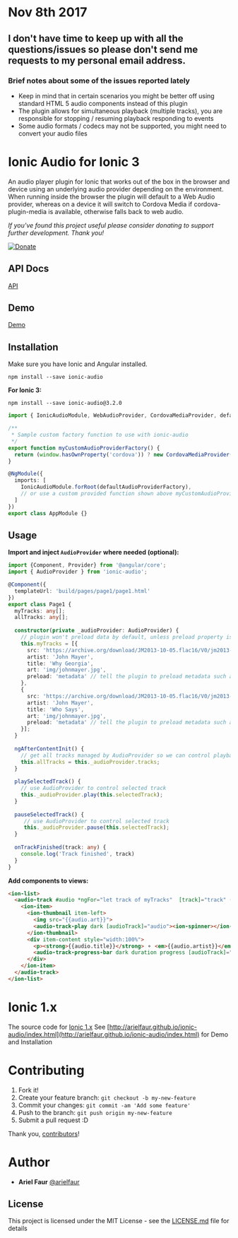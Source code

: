 # Nov 8th 2017
## I don't have time to keep up with all the questions/issues so please don't send me requests to my personal email address.

### Brief notes about some of the issues reported lately
- Keep in mind that in certain scenarios you might be better off using standard HTML 5 audio components instead of this plugin
- The plugin allows for simultaneous playback (multiple tracks), you are responsible for stopping / resuming playback responding to events
- Some audio formats / codecs may not be supported, you might need to convert your audio files


# Ionic Audio for Ionic 3

An audio player plugin for Ionic that works out of the box in the browser and device using an underlying audio provider depending on the environment. When running inside the browser the plugin will default to a Web Audio provider, whereas on a device it will switch to Cordova Media if cordova-plugin-media is available, otherwise falls back to web audio.

_If you've found this project useful please consider donating to support further development. Thank you!_

[![Donate](https://www.paypalobjects.com/en_US/GB/i/btn/btn_donateCC_LG.gif)](https://www.paypal.com/cgi-bin/webscr?cmd=_donations&business=KVDN3LVPRSRHC&lc=GB&item_name=Ionic%20Audio&currency_code=USD&bn=PP%2dDonationsBF%3abtn_donateCC_LG%2egif%3aNonHosted)


## API Docs

[API](http://arielfaur.github.io/ionic-audio/2.0/docs/modules/ionic-audio.html)

## Demo

[Demo](https://arielfaur.github.io/ionic-audio-demo/)

## Installation

Make sure you have Ionic and Angular installed.

```
npm install --save ionic-audio
```

**For Ionic 3:**
```
npm install --save ionic-audio@3.2.0
```


```typescript
import { IonicAudioModule, WebAudioProvider, CordovaMediaProvider, defaultAudioProviderFactory } from 'ionic-audio';

/**
 * Sample custom factory function to use with ionic-audio
 */
export function myCustomAudioProviderFactory() {
  return (window.hasOwnProperty('cordova')) ? new CordovaMediaProvider() : new WebAudioProvider();
}

@NgModule({
  imports: [
    IonicAudioModule.forRoot(defaultAudioProviderFactory), 
    // or use a custom provided function shown above myCustomAudioProviderFactory
  ]
})
export class AppModule {}
```

## Usage

**Import and inject `AudioProvider` where needed (optional):**

```typescript
import {Component, Provider} from '@angular/core';
import { AudioProvider } from 'ionic-audio';

@Component({
  templateUrl: 'build/pages/page1/page1.html'
})
export class Page1 {
  myTracks: any[];
  allTracks: any[];
   
  constructor(private _audioProvider: AudioProvider) { 
    // plugin won't preload data by default, unless preload property is defined within json object - defaults to 'none'
    this.myTracks = [{
      src: 'https://archive.org/download/JM2013-10-05.flac16/V0/jm2013-10-05-t12-MP3-V0.mp3',
      artist: 'John Mayer',
      title: 'Why Georgia',
      art: 'img/johnmayer.jpg',
      preload: 'metadata' // tell the plugin to preload metadata such as duration for this track, set to 'none' to turn off
    },
    {
      src: 'https://archive.org/download/JM2013-10-05.flac16/V0/jm2013-10-05-t30-MP3-V0.mp3',
      artist: 'John Mayer',
      title: 'Who Says',
      art: 'img/johnmayer.jpg',
      preload: 'metadata' // tell the plugin to preload metadata such as duration for this track,  set to 'none' to turn off
    }];
  }
  
  ngAfterContentInit() {     
    // get all tracks managed by AudioProvider so we can control playback via the API
    this.allTracks = this._audioProvider.tracks; 
  }
  
  playSelectedTrack() {
    // use AudioProvider to control selected track 
    this._audioProvider.play(this.selectedTrack);
  }
  
  pauseSelectedTrack() {
     // use AudioProvider to control selected track 
     this._audioProvider.pause(this.selectedTrack);
  }
         
  onTrackFinished(track: any) {
    console.log('Track finished', track)
  } 
}
```

**Add components to views:**

```html
<ion-list>
  <audio-track #audio *ngFor="let track of myTracks"  [track]="track" (onFinish)="onTrackFinished($event)">
    <ion-item>  
      <ion-thumbnail item-left>
        <img src="{{audio.art}}">
        <audio-track-play dark [audioTrack]="audio"><ion-spinner></ion-spinner></audio-track-play>  
      </ion-thumbnail>
      <div item-content style="width:100%">
        <p><strong>{{audio.title}}</strong> ⚬ <em>{{audio.artist}}</em></p>
        <audio-track-progress-bar dark duration progress [audioTrack]="audio" [ngStyle]="{visibility: audio.completed > 0 ? 'visible' : 'hidden'}"></audio-track-progress-bar>
      </div>
    </ion-item>    
  </audio-track>
</ion-list>
```

# Ionic 1.x

The source code for [Ionic 1.x](https://github.com/arielfaur/ionic-audio)
See [http://arielfaur.github.io/ionic-audio/index.html](http://arielfaur.github.io/ionic-audio/index.html) for Demo and Installation 

# Contributing

1. Fork it!
2. Create your feature branch: `git checkout -b my-new-feature`
3. Commit your changes: `git commit -am 'Add some feature'`
4. Push to the branch: `git push origin my-new-feature`
5. Submit a pull request :D

Thank you, [contributors]!

[contributors]: https://github.com/arielfaur/ionic-audio/graphs/contributors


# Author

* **Ariel Faur** [@arielfaur](https://github.com/arielfaur)

## License

This project is licensed under the MIT License - see the [LICENSE.md](LICENSE.md) file for details
